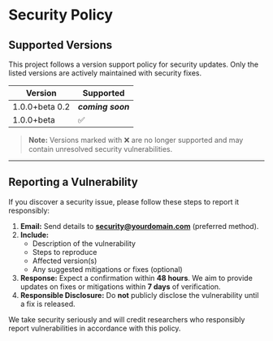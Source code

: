 # Security Policy

## Supported Versions

This project follows a version support policy for security updates. Only the listed versions are actively maintained with security fixes.

| Version | Supported          |
| ------- | ----------------- |
| 1.0.0+beta 0.2  | ***coming soon***          |
| 1.0.0+beta  | ✅          |

> **Note:** Versions marked with :x: are no longer supported and may contain unresolved security vulnerabilities.

---

## Reporting a Vulnerability

If you discover a security issue, please follow these steps to report it responsibly:

1. **Email:** Send details to **security@yourdomain.com** (preferred method).  
2. **Include:**  
   - Description of the vulnerability  
   - Steps to reproduce  
   - Affected version(s)  
   - Any suggested mitigations or fixes (optional)  
3. **Response:** Expect a confirmation within **48 hours**. We aim to provide updates on fixes or mitigations within **7 days** of verification.  
4. **Responsible Disclosure:** Do **not** publicly disclose the vulnerability until a fix is released.  

We take security seriously and will credit researchers who responsibly report vulnerabilities in accordance with this policy.

